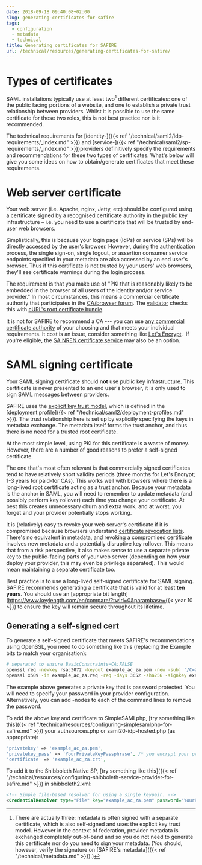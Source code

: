 ```yaml
---
date: 2018-09-18 09:40:08+02:00
slug: generating-certificates-for-safire
tags:
  - configuration
  - metadata
  - technical
title: Generating certificates for SAFIRE
url: /technical/resources/generating-certificates-for-safire/
---
```


# Types of certificates

SAML installations typically use at least two[^1] different certificates: one of the public facing portions of a website, and one to establish a private trust relationship between providers. Whilst it is possible to use the same certificate for these two roles, this is not best practice nor is it recommended.

The technical requirements for [identity-]({{< ref "/technical/saml2/idp-requirements/_index.md" >}}) and [service-]({{< ref "/technical/saml2/sp-requirements/_index.md" >}})providers definitively specify the requirements and recommendations for these two types of certificates. What's below will give you some ideas on how to obtain/generate certificates that meet these requirements.

# Web server certificate

Your web server (i.e. Apache, nginx, Jetty, etc) should be configured using a certificate signed by a recognised certificate authority in the public key infrastructure – i.e. you need to use a certificate that will be trusted by end-user web browsers.

Simplistically, this is because your login page (IdPs) or service (SPs) will be directly accessed by the user's browser. However, during the authentication process, the single sign-on, single logout, or assertion consumer service endpoints specified in your metadata are also accessed by an end user's browser. Thus if this certificate is not trusted by your users' web browsers, they'll see certificate warnings during the login process.

The requirement is that you make use of "PKI that is reasonably likely to be embedded in the browser of all users of the identity and/or service provider." In most circumstances, this means a commercial certificate authority that participates in the [CA/browser forum](https://cabforum.org/). The [validator](https://validator.safire.ac.za/) checks this with [cURL's root certificate bundle](https://curl.haxx.se/docs/caextract.html).

It is not for SAFIRE to recommend a CA --- you can use [any commercial certificate authority](https://www.sslshopper.com/) of your choosing and that meets your individual requirements. It cost is an issue, consider something like [Let's Encrypt](https://letsencrypt.org/).  If you're eligible, the [SA NREN certificate service](https://www.tenet.ac.za/services/certs) may also be an option.

# SAML signing certificate

Your SAML signing certificate should **not** use public key infrastructure. This certificate is never presented to an end user's browser, it is only used to sign SAML messages between providers.

SAFIRE uses the [explicit key trust model](https://spaces.at.internet2.edu/display/InCFederation/Managing+Trust+in+Keys+Used+for+Metadata), which is defined in the [deployment profile]({{< ref "/technical/saml2/deployment-profiles.md" >}}). The trust relationship here is set up by explicitly specifying the keys in metadata exchange. The metadata itself forms the trust anchor, and thus there is no need for a trusted root certificate.

At the most simple level, using PKI for this certificate is a waste of money. However, there are a number of good reasons to prefer a self-signed certificate.

The one that's most often relevant is that commercially signed certificates tend to have relatively short validity periods (three months for Let's Encrypt; 1-3 years for paid-for CAs). This works well with browsers where there is a long-lived root certificate acting as a trust anchor. Because your metadata is the anchor in SAML, you will need to remember to update metadata (and possibly perform key rollover) each time you change your certificate. At best this creates unnecessary churn and extra work, and at worst, you forget and your provider potentially stops working.

It is (relatively) easy to revoke your web server's certificate if it is compromised because browsers understand [certificate revocation lists](https://en.wikipedia.org/wiki/Certificate_revocation_list). There's no equivalent in metadata, and revoking a compromised certificate involves new metadata and a potentially disruptive key rollover. This means that from a risk perspective, it also makes sense to use a separate private key to the public-facing parts of your web server (depending on how your deploy your provider, this may even be privilege separated). This would mean maintaining a separate certificate too.

Best practice is to use a long-lived self-signed certificate for SAML signing. SAFIRE recommends generating a certificate that is valid for at least **ten years**. You should use an [appropriate bit length](https://www.keylength.com/en/compare/?twirl=0&parambase={{< year 10 >}}) to ensure the key will remain secure throughout its lifetime.

## Generating a self-signed cert

To generate a self-signed certificate that meets SAFIRE's recommendations using OpenSSL, you need to do something like this (replacing the Example bits to match your organisation):

```bash
# separated to ensure BasicConstraints=CA:FALSE
openssl req -newkey rsa:3072 -keyout example_ac_za.pem -new -subj '/C=ZA/O=Example University/CN=idp.example.ac.za' -sha256 -out example_ac_za.req
openssl x509 -in example_ac_za.req -req -days 3652 -sha256 -signkey example_ac_za.pem -out example_ac_za.crt
```

The example above generates a private key that is password protected. You will need to specify your password in your provider configuration. Alternatively, you can add -nodes to each of the command lines to remove the password.

To add the above key and certificate to SimpleSAMLphp, [try something like this]({{< ref "/technical/resources/configuring-simplesamlphp-for-safire.md" >}}) your authsources.php or saml20-idp-hosted.php (as appropriate):

```php
'privatekey' => 'example_ac_za.pem',
'privatekey_pass' => 'YourPrivateKeyPassphrase', /* you encrypt your private key, right? */
'certificate' => 'example_ac_za.crt',
```

To add it to the Shibboleth Native SP, [try something like this]({{< ref "/technical/resources/configuring-shibboleth-service-provider-for-safire.md" >}}) in shibboleth2.xml:

```xml
<!-- Simple file-based resolver for using a single keypair. -->
<CredentialResolver type="File" key="example_ac_za.pem" password="YourPrivateKeyPassphrase" certificate="example_ac_za.crt"/>
```

[^1]: There are actually three: metadata is often signed with a separate certificate, which is also self-signed and uses the explicit key trust model. However in the context of federation, provider metadata is exchanged completely out-of-band and so you do not need to generate this certificate nor do you need to sign your metadata. (You should, however, verify the signature on [SAFIRE's metadata]({{< ref "/technical/metadata.md" >}}).)
